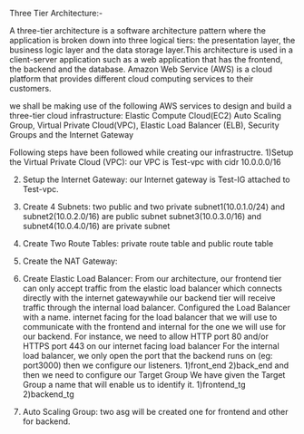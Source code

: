 Three Tier Architecture:-

A three-tier architecture is a software architecture pattern where the application is broken down into three logical tiers:
the presentation layer, the business logic layer and the data storage layer.This architecture is used in a client-server
application such as a web application that has the frontend, the backend and the database.
Amazon Web Service (AWS) is a cloud platform that provides different cloud computing services to their customers.

we shall be making use of the following AWS services to design and build a three-tier cloud infrastructure:
Elastic Compute Cloud(EC2)
Auto Scaling Group,
Virtual Private Cloud(VPC),
Elastic Load Balancer (ELB),
Security Groups and the Internet Gateway

Following steps have been followed while creating our infrastructre.
1)Setup the Virtual Private Cloud (VPC):
our VPC is Test-vpc with cidr 10.0.0.0/16

2. Setup the Internet Gateway: 
our Internet gateway is Test-IG attached to Test-vpc.

3. Create 4 Subnets: two public and two private
subnet1(10.0.1.0/24) and subnet2(10.0.2.0/16) are public subnet
subnet3(10.0.3.0/16) and subnet4(10.0.4.0/16) are private subnet

4. Create Two Route Tables:
private route table and public route table

5. Create the NAT Gateway:

6. Create Elastic Load Balancer:
From our architecture, our frontend tier can only accept traffic from the elastic load balancer
which connects directly with the internet gatewaywhile our backend tier will receive traffic
through the internal load balancer.
Configured the Load Balancer with a name.
internet facing for the load balancer that we will use to communicate 
with the frontend and internal for the one we will use for our backend.
For instance, we need to allow HTTP port 80 and/or HTTPS port 443 on our internet facing load balancer
For the internal load balancer, we only open the port that the backend runs on (eg: port3000)
then we configure our listeners. 1)front_end 2)back_end and then 
we need to configure our Target Group We have given the Target Group a name that will enable us to identify it.
1)frontend_tg 2)backend_tg

7. Auto Scaling Group: two asg will be created one for frontend and other for backend.


